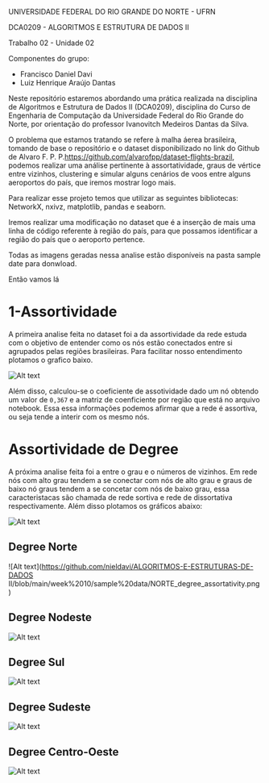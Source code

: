 UNIVERSIDADE FEDERAL DO RIO GRANDE DO NORTE - UFRN

DCA0209 - ALGORITMOS E ESTRUTURA DE DADOS II

Trabalho 02 - Unidade 02

Componentes do grupo:

* Francisco Daniel Davi
* Luiz Henrique Araújo Dantas

Neste repositório estaremos abordando uma prática realizada na disciplina de Algoritmos e Estrutura de Dados II (DCA0209), disciplina do Curso de Engenharia de Computação da Universidade Federal do Rio Grande do Norte, por orientação do professor Ivanovitch Medeiros Dantas da Silva.

O problema que estamos tratando se refere à malha áerea brasileira, tomando de base o repositório e o dataset disponibilizado no link do Github de Alvaro F. P. P.<https://github.com/alvarofpp/dataset-flights-brazil>, podemos realizar uma análise pertinente à assortatividade, graus de vértice entre vizinhos, clustering e simular alguns cenários de voos entre alguns aeroportos do país, que iremos mostrar logo mais.

Para realizar esse projeto temos que utilizar as seguintes bibliotecas: NetworkX, nxivz, matplotlib, pandas e seaborn.

Iremos realizar uma modificação no dataset que é a inserção de mais uma linha de código referente à região do país, para que possamos identificar a região do país que o aeroporto pertence.

Todas as imagens geradas nessa analise estão disponíveis na pasta sample date para donwload. 

Então vamos lá

#  1-Assortividade 

A primeira analise feita no dataset foi a da assortividade da rede estuda com o objetivo de entender como os nós estão conectados entre si agrupados pelas regiões brasileiras. Para facilitar nosso entendimento plotamos o grafico baixo. 



![Alt text](https://github.com/nieldavi/ALGORITMOS-E-ESTRUTURAS-DE-DADOS-II/blob/main/week%2010/sample%20data/assortividade.png)

Além disso, calculou-se o coeficiente de assotividade dado um nó obtendo um valor de `0,367` e a matriz de coenficiente por região que está no arquivo notebook. Essa essa informações podemos afirmar que a rede é assortiva, ou seja tende a interir com os mesmo nós.

# Assortividade de Degree

A próxima analise feita foi a entre o grau e o números de vizinhos. Em rede nós com alto grau tendem a se conectar com nós de alto grau  e graus de baixo nó graus tendem a se concetar com  nós de baixo grau, essa caracteristacas são chamada de rede sortiva e rede de dissortativa respectivamente. Além disso plotamos os gráficos abaixo:

![Alt text](https://github.com/nieldavi/ALGORITMOS-E-ESTRUTURAS-DE-DADOS-II/blob/main/week%2010/sample%20data/download.png)

## Degree Norte
![Alt text](https://github.com/nieldavi/ALGORITMOS-E-ESTRUTURAS-DE-DADOS  II/blob/main/week%2010/sample%20data/NORTE_degree_assortativity.png)

## Degree Nodeste
![Alt text](https://github.com/nieldavi/ALGORITMOS-E-ESTRUTURAS-DE-DADOS-II/blob/main/week%2010/sample%20data/NORDESTE_degree_assortativity.png)

## Degree Sul
![Alt text](https://github.com/nieldavi/ALGORITMOS-E-ESTRUTURAS-DE-DADOS-II/blob/main/week%2010/sample%20data/SUL_degree_assortativity.png)
## Degree Sudeste
![Alt text](https://github.com/nieldavi/ALGORITMOS-E-ESTRUTURAS-DE-DADOS-II/blob/main/week%2010/sample%20data/SUDESTE_degree_assortativity.png)
## Degree Centro-Oeste
![Alt text](https://github.com/nieldavi/ALGORITMOS-E-ESTRUTURAS-DE-DADOS-II/blob/main/week%2010/sample%20data/CENTRO-OESTE_degree_assortativity.png)

